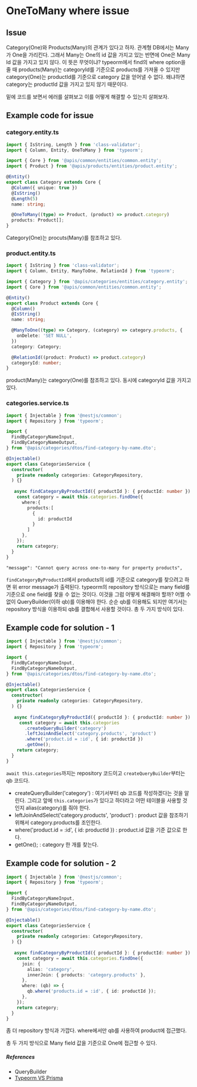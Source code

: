 # OneToMany where issue



## Issue

  Category(One)와 Products(Many)의 관계가 있다고 하자. 관계형 DB에서는 Many가 One을 가리킨다. 그래서 Many는 One의 id 값을 가지고 있는 반면에 One은 Many Id 값을 가지고 있지 않다. 이 뜻은 무엇이냐? typeorm에서 find의 where option을 줄 때 products(Many)는 categoryId를 기준으로 products를 가져올 수 있지만 category(One)는 productId를 기준으로 category 값을 얻어낼 수 없다. 왜냐하면 category는 productId 값을 가지고 있지 않기 때문이다.

  밑에 코드를 보면서 에러를 살펴보고 이를 어떻게 해결할 수 있는지 살펴보자.



## Example code for issue

### category.entity.ts

```typescript
import { IsString, Length } from 'class-validator';
import { Column, Entity, OneToMany } from 'typeorm';

import { Core } from '@apis/common/entities/common.entity';
import { Product } from '@apis/products/entities/product.entity';

@Entity()
export class Category extends Core {
  @Column({ unique: true })
  @IsString()
  @Length(5)
  name: string;

  @OneToMany((type) => Product, (product) => product.category)
  products: Product[];
}
```

  Category(One)는 procuts(Many)를 참조하고 있다.



### product.entity.ts

```typescript
import { IsString } from 'class-validator';
import { Column, Entity, ManyToOne, RelationId } from 'typeorm';

import { Category } from '@apis/categories/entities/category.entity';
import { Core } from '@apis/common/entities/common.entity';

@Entity()
export class Product extends Core {
  @Column()
  @IsString()
  name: string;

  @ManyToOne((type) => Category, (category) => category.products, {
    onDelete: 'SET NULL',
  })
  category: Category;

  @RelationId((product: Product) => product.category)
  categoryId: number;
}
```

  product(Many)는 category(One)를 참조하고 있다. 동시에 categoryId 값을 가지고 있다.



### categories.service.ts

```typescript
import { Injectable } from '@nestjs/common';
import { Repository } from 'typeorm';

import {
  FindByCategoryNameInput,
  FindByCategoryNameOutput,
} from '@apis/categories/dtos/find-category-by-name.dto';

@Injectable()
export class CategoriesService {
  constructor(
    private readonly categories: CategoryRepository,
  ) {}
  
   async findCategoryByProductId({ productId }: { productId: number }) {
    const category = await this.categories.findOne({
      where:{
        products:[
          {
            id: productId
          }
        ]
      },
    });
    return category;
  }
}
```

```shell
"message": "Cannot query across one-to-many for property products",
```

`findCategoryByProductId`에서  products의 id를 기준으로 category를 찾으려고 하면 위 error message가 출력된다. typeorm의 repository 방식으로는 many field를 기준으로 one field를 찾을 수 없는 것이다. 이것을 그럼 어떻게 해결해야 할까? 어쩔 수 없이 QueryBuilder(이하 qb)를 이용해야 한다. 순순 qb를 이용해도 되지만 여기서는 repository 방식을 이용하되 qb를 결합해서 사용할 것이다. 총 두 가지 방식이 있다.



## Example code for solution - 1

```typescript
import { Injectable } from '@nestjs/common';
import { Repository } from 'typeorm';

import {
  FindByCategoryNameInput,
  FindByCategoryNameOutput,
} from '@apis/categories/dtos/find-category-by-name.dto';

@Injectable()
export class CategoriesService {
  constructor(
    private readonly categories: CategoryRepository,
  ) {}
  
   async findCategoryByProductId({ productId }: { productId: number }) {
     const category = await this.categories
       .createQueryBuilder('category')
       .leftJoinAndSelect('category.products', 'product')
       .where('product.id = :id', { id: productId })
       .getOne();
    return category;
  }
}
```

`await this.categories`까지는 repository 코드이고 `createQueryBuilder`부터는 qb 코드다.

* createQueryBuilder('category') : 여기서부터 qb 코드를 작성하겠다는 것을 알린다. 그리고 앞에 `this.categories`가 있다고 하더라고 어떤 테이블을 사용할 것인지 alias(category)를 줘야 한다.
* leftJoinAndSelect('category.products', 'product') : product 값을 참조하기 위해서 category.products를 조인한다.
* where('product.id = :id', { id: productId }) : product.id 값을 기준 값으로 한다.
* getOne(); : category 한 개를 찾는다.



## Example code for solution - 2

```typescript
import { Injectable } from '@nestjs/common';
import { Repository } from 'typeorm';

import {
  FindByCategoryNameInput,
  FindByCategoryNameOutput,
} from '@apis/categories/dtos/find-category-by-name.dto';

@Injectable()
export class CategoriesService {
  constructor(
    private readonly categories: CategoryRepository,
  ) {}
  
   async findCategoryByProductId({ productId }: { productId: number }) {
    const category = await this.categories.findOne({
      join: {
        alias: 'category',
        innerJoin: { products: 'category.products' },
      },
      where: (qb) => {
        qb.where('products.id = :id', { id: productId });
      },
    });
    return category;
  }
}
```

좀 더 repository 방식과 가깝다. where에서만 qb를 사용하여 product에 접근했다.

총 두 가지 방식으로 Many field 값을 기준으로 One에 접근할 수 있다.



##### References

* QueryBuilder
* [Typeorm VS Prisma](https://www.prisma.io/docs/concepts/more/comparisons/prisma-and-typeorm#relation-filters)
